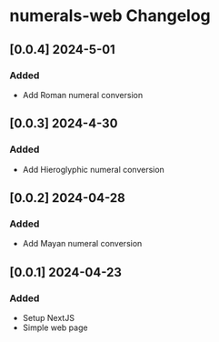 # numerals-web Changelog

<!-- https://keepachangelog.com/en/1.0.0/ -->

## [0.0.4] 2024-5-01
### Added
- Add Roman numeral conversion

## [0.0.3] 2024-4-30
### Added
- Add Hieroglyphic numeral conversion

## [0.0.2] 2024-04-28
### Added
- Add Mayan numeral conversion

## [0.0.1] 2024-04-23
### Added
- Setup NextJS
- Simple web page
